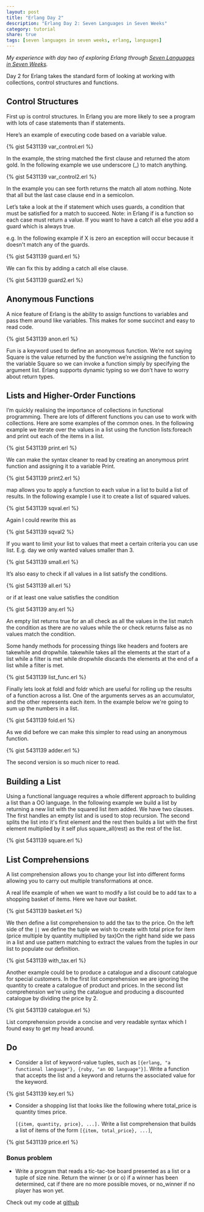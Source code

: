 ```yaml
---
layout: post
title: "Erlang Day 2"
description: "Erlang Day 2: Seven Languages in Seven Weeks"
category: tutorial
share: true
tags: [seven languages in seven weeks, erlang, languages]
---
```


*My experience with day two of exploring Erlang through <a href="http://pragprog.com/book/btlang/seven-languages-in-seven-weeks" target="_blank">Seven Languages in Seven Weeks</a>.*

Day 2 for Erlang takes the standard form of looking at working with collections, control structures and functions. 

## Control Structures

First up is control structures. In Erlang  you are more likely to see a program with lots of case statements than if statements. 

Here’s an example of executing code based on a variable value. 

{% gist 5431139 var_control.erl %}

In the example, the string matched the first clause and returned the atom gold. In the following example we use underscore (_) to match anything.
 
{% gist 5431139 var_control2.erl %}

In the example you can see forth returns the match all atom nothing. Note that all but the last case clause end in a semicolon.

Let’s take a look at the if statement which uses guards, a condition that must be satisfied for a match to succeed. Note: in Erlang if is a function so each case must return a value. If you want to have a catch all else you add a guard which is always true. 

e.g. In the following example if X is zero an exception will occur because it doesn't match any  of the guards.

{% gist 5431139 guard.erl %}

We can fix this by adding a catch all else clause. 

{% gist 5431139 guard2.erl %}

## Anonymous Functions 

A nice feature of Erlang is the ability to assign functions to variables and pass them around like variables. This makes for some succinct and easy to read code.
 
{% gist 5431139 anon.erl %}

Fun is a keyword used to define an anonymous function. We’re not saying Square is the value returned by the function we’re assigning the function to the variable Square so we can invoke a function simply by specifying the argument list. Erlang supports dynamic typing so we don’t have to worry about return types.
 
## Lists and Higher-Order Functions

I’m quickly realising the importance of collections in functional programming. There are lots of different functions you can use to work with collections. Here are some examples of the common ones. In the following example we iterate over the values in a list using the function lists:foreach and print out each of the items in a list. 

{% gist 5431139 print.erl %}

We can make the syntax cleaner to read by creating an anonymous print function and assigning it to a variable Print. 

{% gist 5431139 print2.erl %}

map allows you to apply a function to each value in a list to build a list of results. In the following example I use it to create a list of squared values. 

{% gist 5431139 sqval.erl %}

Again I could rewrite this as 

{% gist 5431139 sqval2 %}

If you want to limit your list to values that meet a certain criteria you can use list. E.g. day we only wanted values smaller than 3. 

{% gist 5431139 small.erl %}

It’s also easy to check if all values in a list satisfy the conditions. 
 
{% gist 5431139 all.erl %}

or if at least one value satisfies the condition

{% gist 5431139 any.erl %}

An empty list returns true for an all check as all the values in the list match the condition as there are no values while the or check returns false as no values match the condition.

Some handy methods for processing things like headers and footers are takewhile and dropwhile. takewhile takes all the elements at the start of a list while a filter is met while dropwhile discards the elements at the end of a list while a filter is met.

{% gist 5431139 list_func.erl %}

Finally lets look at foldl and foldr which are useful for rolling up the results of a function across a list. One of the arguments serves as an accumulator, and the other represents each item. In the example below we're going to sum up the numbers in a list.
 
{% gist 5431139 fold.erl %}

As we did before we can make this simpler to read using an anonymous function. 

{% gist 5431139 adder.erl %}

The second version is so much nicer to read. 

## Building a List

Using a functional language requires a whole different approach to building a list than a OO language. In the following example we build a list by returning a new list with the squared list item added. We have two clauses. The first handles an empty list and is used to stop recursion. The second splits the list into it's first element and the rest then builds a list with the first element multiplied by it self plus square_all(rest) as the rest of the list.
 
{% gist 5431139 square.erl %}

## List Comprehensions

A list comprehension allows you to change your list into different forms allowing you to carry out multiple transformations at once.

A real life example of when we want to modify a list could be to add tax to a shopping basket of items. Here we have our basket.
 
{% gist 5431139 basket.erl %}

We then define a list comprehension to add the tax to the price. On the left side of the `||` we define the tuple we wish to create with total price for item (price multiple by quantity multiplied by tax)On the right hand side we pass in a list and use pattern matching to extract the values from the tuples in our list to populate our definition.
 
{% gist 5431139 with_tax.erl %}

Another example could be to produce a catalogue and a discount catalogue for special customers. In the first list comprehension we are ignoring the quantity to create a catalogue of product and prices. In the second list comprehension we're using the catalogue and producing a discounted catalogue by dividing the price by 2.
  
{% gist 5431139 catalogue.erl %}

List comprehension provide a concise and very readable syntax which I found easy to get my head around.

## Do

+ Consider a list of keyword-value tuples, such as `[{erlang, "a functional language"}, {ruby, "an OO language"}]`. Write a function that accepts the list and a keyword and returns the associated value for the keyword.

{% gist 5431139 key.erl %}

+ Consider a shopping list that looks like the following where total_price is quantity times price.

    `[{item, quantity, price}, ...].` Write a list comprehension that builds a list of items of the form `[{item, total_price}, ...]`, 

{% gist 5431139 price.erl %}

### Bonus problem

+ Write a program that reads a tic-tac-toe board presented as a list or a tuple of size nine. Return the winner (x or o) if a winner has been determined, cat if there are no more possible moves, or no_winner if no player has won yet.
 
Check out my code at <a href="https://github.com/heatherjc07/seven_languages_in_seven_days/tree/master/Erlang/Day2" target="_blank">github</a>

